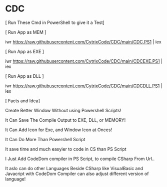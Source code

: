 # CDC

[ Run These Cmd in PowerShell to give it a Test]

[ Run App as MEM ]

  iwr https://raw.githubusercontent.com/CytrixCode/CDC/main/CDC.PS1 | iex 

[ Run App as EXE ]  

  iwr https://raw.githubusercontent.com/CytrixCode/CDC/main/CDCEXE.PS1 | iex 

[ Run App as DLL ]
  
  iwr https://raw.githubusercontent.com/CytrixCode/CDC/main/CDCDLL.PS1 | iex 



[ Facts and Idea]

Create Better Window Without using Powershell Scripts!

It Can Save The Compile Output to EXE, DLL, or MEMORY!

It Can Add Icon for Exe, and Window Icon at Onces!

It Can Do More Than Powershell Script

It save time and much easyier to code in CS than PS Script

I Just Add CodeDom compiler in PS Script, to compile
CSharp From  Url..

It aslo can do other Languages Beside CSharp like VisualBasic and Javacript
with CodeDom Compiler can also adjust different version of language!
